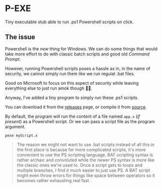 # P-EXE
Tiny executable stub able to run .ps1 Powershell scripts on click.

## The issue
Powershell is the _new_ thing for Windows. We can do some things that would take more effort to do with classic batch scripts and good old _Command Prompt_.

However, running Powershell scripts poses a hassle as in, in the name of security, we cannot simply run them like we run regulat .bat files.

Good on Microsoft to focus on this aspect of security while leaving everything else to just run amok though 👏🏾.

Anyway, I've added a tiny program to simply run these .ps1 scripts.

You can download it from the [releases](https://github.com/twosixfoursix/P-EXE/releases) page, or compile it from [source](https://github.com/twosixfoursix/P-EXE/blob/main/pexe/pexe.cxx).

By default, the program will run the content of a file named ```app.x``` (_if present_) as a Powershell script. Or we can pass a script file as the program argument.
```
pexe myScript.x
```

> The reason we might not want to use .bat scripts instead of all this in the first place is because for more complicated scripts, it's more convenient to use the PS scripting language. BAT scripting syntax is rather archaic and convoluted while the newer PS syntax is more like the classic ones we're used to. Once a script gets to loops and multiple branches, I find it much easier to just use PS. A BAT script might even throw errors for things like space between operators so it becomes rather exhausting real fast.
